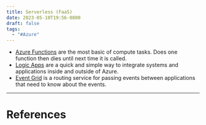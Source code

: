 ```yaml
---
title: Serverless (FaaS)
date: 2023-05-10T19:56-0800
draft: false
tags:
  - "#Azure"
---
```

- [Azure Functions](/notes/) are the most basic of compute tasks. Does one function then dies until next time it is called.
- [Logic Apps](/notes/) are a quick and simple way to integrate systems and applications inside and outside of Azure.
- [Event Grid](/notes/) is a routing service for passing events between applications that need to know about the events.

---
# References
